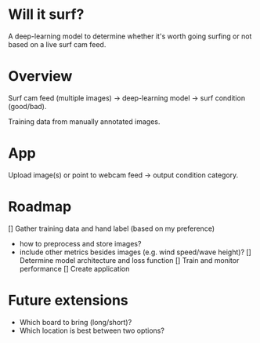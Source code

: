 # Will it surf?

A deep-learning model to determine whether it's worth going surfing or not based on a live surf cam feed.

# Overview

Surf cam feed (multiple images) -> deep-learning model -> surf condition (good/bad).

Training data from manually annotated images.

# App

Upload image(s) or point to webcam feed -> output condition category.

# Roadmap

[] Gather training data and hand label (based on my preference)
  * how to preprocess and store images?
  * include other metrics besides images (e.g. wind speed/wave height)?
[] Determine model architecture and loss function
[] Train and monitor performance
[] Create application

# Future extensions

* Which board to bring (long/short)?
* Which location is best between two options?